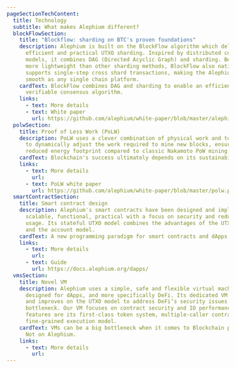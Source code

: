 ```yaml
---
pageSectionTechContent:
  title: Technology
  subtitle: What makes Alephium different?
  blockFlowSection:
    title: "Blockflow: sharding on BTC's proven foundations"
    description: Alephium is built on the BlockFlow algorithm which delivers
      efficient and practical UTXO sharding. Inspired by distributed computing
      models, it combines DAG (Directed Acyclic Graph) and sharding. Being much
      more lightweight than other sharding methods, BlockFlow also natively
      supports single-step cross shard transactions, making the Alephium UX as
      smooth as any single chain platform.
    cardText: BlockFlow combines DAG and sharding to enable an efficient, secure and
      verifiable consensus algorithm.
    links:
      - text: More details
      - text: White paper
        url: https://github.com/alephium/white-paper/blob/master/alephium.pdf
  polwSection:
    title: Proof of Less Work (PoLW)
    description: PoLW uses a clever combination of physical work and token economics
      to dynamically adjust the work required to mine new blocks, ensuring a
      reduced energy footprint compared to classic Nakamoto PoW mining.
    cardText: Blockchain's success ultimately depends on its sustainability.
    links:
      - text: More details
        url:
      - text: PoLW white paper
        url: https://github.com/alephium/white-paper/blob/master/polw.pdf
  smartContractSection:
    title: Smart contract design
    description: Alephium's smart contracts have been designed and implemented to be
      scalable, functional, practical with a focus on security and reduced state
      usage. Its stateful UTXO model combines the advantages of the UTXO model
      and the account model.
    cardText: A new programming paradigm for smart contracts and dApps.
    links:
      - text: More details
        url:
      - text: Guide
        url: https://docs.alephium.org/dapps/
  vmsSection:
    title: Novel VM
    description: Alephium uses a simple, safe and flexible virtual machine
      designed for dApps, and more specifically DeFi. Its dedicated VM leverages
      and improves on the UTXO model to address DeFi’s security issues and execution
      bottleneck. Our VM focuses on contract security and IO performance. The key
      features are its first-class token system, multiple-caller contract and
      fine-grained execution model.
    cardText: VMs can be a big bottleneck when it comes to Blockchain performances.
      Not on Alephium.
    links:
      - text: More details
        url:
---
```

